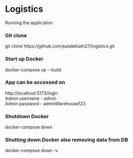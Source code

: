 # Logistics

Running the application <br>
<h3> Git clone </h3> 
git clone https://github.com/palakkhatri27/logistics.git <br>
<h3> Start up Docker </h3>
docker-compose up --build <br>
<h3> App can be accessed on </h3> 
http://localhost:5173/login <br>
Admin username - admin <br>
Admin password - adminWarehouse123 <br>
<h3> Shutdown Docker </h3>
docker-compose down <br>
<h3> Shutting down Docker also removing data from DB </h3>
docker-compose down -v <br>

